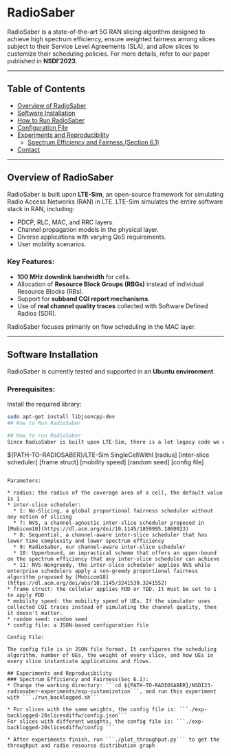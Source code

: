 # RadioSaber  

RadioSaber is a state-of-the-art 5G RAN slicing algorithm designed to achieve high spectrum efficiency, ensure weighted fairness among slices subject to their Service Level Agreements (SLA), and allow slices to customize their scheduling policies. For more details, refer to our paper published in **NSDI'2023**.  

---

## Table of Contents  
- [Overview of RadioSaber](#overview-of-radiosaber)  
- [Software Installation](#software-installation)  
- [How to Run RadioSaber](#how-to-run-radiosaber)  
- [Configuration File](#configuration-file)  
- [Experiments and Reproducibility](#experiments-and-reproducibility)  
  - [Spectrum Efficiency and Fairness (Section 6.1)](#spectrum-efficiency-and-fairness-section-61)  
- [Contact](#contact)  

---

## Overview of RadioSaber  

RadioSaber is built upon **LTE-Sim**, an open-source framework for simulating Radio Access Networks (RAN) in LTE. LTE-Sim simulates the entire software stack in RAN, including:  

- PDCP, RLC, MAC, and RRC layers.  
- Channel propagation models in the physical layer.  
- Diverse applications with varying QoS requirements.  
- User mobility scenarios.  

### Key Features:  
- **100 MHz downlink bandwidth** for cells.  
- Allocation of **Resource Block Groups (RBGs)** instead of individual Resource Blocks (RBs).  
- Support for **subband CQI report mechanisms**.  
- Use of **real channel quality traces** collected with Software Defined Radios (SDR).  

RadioSaber focuses primarily on flow scheduling in the MAC layer.  

---

## Software Installation  

RadioSaber is currently tested and supported in an **Ubuntu environment**.  

### Prerequisites:  
Install the required library:  
```bash
sudo apt-get install libjsoncpp-dev
## How to Run RadioSaber  

## How to run RadioSaber
Since RadioSaber is built upon LTE-Sim, there is a lot legacy code we won't use. After you've built RadioSaber, run the following command to start an experiment:

```
${PATH-TO-RADIOSABER}/LTE-Sim SingleCellWithI [radius] [inter-slice scheduler] [frame struct] [mobility speed] [random seed] [config file]
```

Parameters:

* radius: the radius of the coverage area of a cell, the default value is 1
* inter-slice scheduler:
  * 1: No-Slicing, a global proportional fairness scheduler without any notion of slicing
  * 7: NVS, a channel-agnostic inter-slice scheduler proposed in [Mobicom10](https://dl.acm.org/doi/10.1145/1859995.1860023)
  * 8: Sequential, a channel-aware inter-slice scheduler that has lower time complexity and lower spectrum efficiency
  * 9: RadioSaber, our channel-aware inter-slice scheduler
  * 10: Upperbound, an impractical scheme that offers an upper-bound on the spectrum efficiency that any inter-slice scheduler can achieve
  * 11: NVS-Nongreedy, the inter-slice scheduler applies NVS while enterprise schedulers apply a non-greedy proportional fairness algorithm proposed by [Mobicom18](https://dl.acm.org/doi/abs/10.1145/3241539.3241552)
* frame struct: the cellular applies FDD or TDD. It must be set to 1 to apply FDD
* mobility speed: the mobility speed of UEs. If the simulator uses collected CQI traces instead of simulating the channel quality, then it doesn't matter.
* random seed: random seed
* config file: a JSON-based configuration file

Config File:

The config file is in JSON file format. It configures the scheduling algorithm, number of UEs, the weight of every slice, and how UEs in every slice instantiate applications and flows.

## Experiments and Reproducibility
### Spectrum Efficiency and Fairness(Sec 6.1):
* Change the working directory: ```cd ${PATH-TO-RADIOSABER}/NSDI23-radiosaber-experiments/exp-customization```, and run this experiment with ```./run_backlogged.sh```

* For slices with the same weights, the config file is: ```./exp-backlogged-20slicesdiffw/config.json```
For slices with different weights, the config file is: ```./exp-backlogged-20slicesdiffw/config ```

* After experiments finish, run ```./plot_throughput.py``` to get the throughput and radio resource distribution graph
